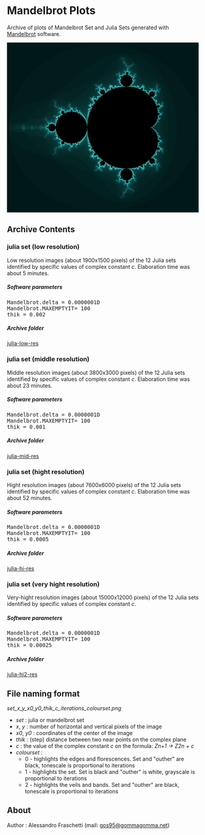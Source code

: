 # Mandelbrot Plots
Archive of plots of Mandelbrot Set and Julia Sets generated with [Mandelbrot](https://github.com/gom9000/Mandelbrot/) software.

![overview](preview.png)



## Archive Contents

### julia set (low resolution)
Low resolution images (about 1900x1500 pixels) of the 12 Julia sets identified by specific values of complex constant *c*.
Elaboration time was about 5 minutes.

##### Software parameters
<pre>
Mandelbrot.delta = 0.0000001D
Mandelbrot.MAXEMPTYIT= 100
thik = 0.002
</pre>

##### Archive folder
[julia-low-res](julia-low-res)


### julia set (middle resolution)
Middle resolution images (about 3800x3000 pixels) of the 12 Julia sets identified by specific values of complex constant *c*.
Elaboration time was about 23 minutes.

##### Software parameters
<pre>
Mandelbrot.delta = 0.0000001D
Mandelbrot.MAXEMPTYIT= 100
thik = 0.001
</pre>

##### Archive folder
[julia-mid-res](julia-mid-res)


### julia set (hight resolution)
Hight resolution images (about 7600x6000 pixels) of the 12 Julia sets identified by specific values of complex constant *c*.
Elaboration time was about 52 minutes.

##### Software parameters
<pre>
Mandelbrot.delta = 0.0000001D
Mandelbrot.MAXEMPTYIT= 100
thik = 0.0005
</pre>

##### Archive folder
[julia-hi-res](julia-hi-res)

### julia set (very hight resolution)
Very-hight resolution images (about 15000x12000 pixels) of the 12 Julia sets identified by specific values of complex constant *c*.

##### Software parameters
<pre>
Mandelbrot.delta = 0.0000001D
Mandelbrot.MAXEMPTYIT= 100
thik = 0.00025
</pre>

##### Archive folder
[julia-hi2-res](julia-hi2-res)



## File naming format

*set_x_y_x0_y0_thik_c_iterations_colourset.png*

- *set* : julia or mandelbrot set
- *x*, *y* : number of horizontal and vertical pixels of the image
- *x0*, *y0* : coordinates of the center of the image
- *thik* : (step) distance between two near points on the complex plane
- *c* : the value of the complex constant *c* on the formula: *Zn+1 -> Z2n + c*
- *colourset* :
    - 0 - highlights the edges and florescences. Set and "outher" are black, tonescale is proportional to iterations
    - 1 - highlights the set. Set is black and "outher" is white, grayscale is proportional to iterations
    - 2 - highlights the veils and bands. Set and "outher" are black, tonescale is proportional to iterations



## About
Author : Alessandro Fraschetti (mail: [gos95@gommagomma.net](mailto:gos95@gommagomma.net))


